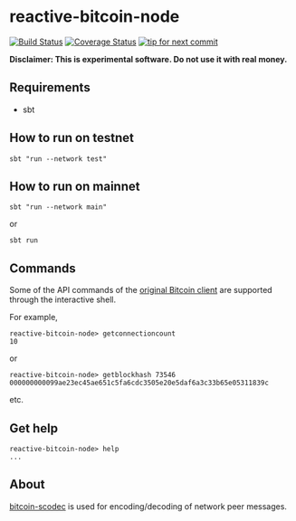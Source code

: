 reactive-bitcoin-node
==============
[![Build Status](https://travis-ci.org/yzernik/reactive-bitcoin-node.svg?branch=master)](https://travis-ci.org/yzernik/reactive-bitcoin-node)
[![Coverage Status](https://img.shields.io/coveralls/yzernik/reactive-bitcoin-node.svg)](https://coveralls.io/r/yzernik/reactive-bitcoin-node?branch=master)
[![tip for next commit](https://tip4commit.com/projects/1006.svg)](https://tip4commit.com/github/yzernik/bitcoin-akka-node)

**Disclaimer: This is experimental software. Do not use it with real money.**

Requirements
--------------
- sbt

How to run on testnet
--------------
```
sbt "run --network test"
```

How to run on mainnet
--------------
```
sbt "run --network main"
```

or

```
sbt run
```

Commands
--------------
Some of the API commands of the [original Bitcoin client](https://en.bitcoin.it/wiki/Original_Bitcoin_client/API_calls_list) are supported through the interactive shell.

For example,

```
reactive-bitcoin-node> getconnectioncount
10
```

or

```
reactive-bitcoin-node> getblockhash 73546
000000000099ae23ec45ae651c5fa6cdc3505e20e5daf6a3c33b65e05311839c
```

etc.


Get help
--------------
```
reactive-bitcoin-node> help
...
```

About
--------------
[bitcoin-scodec](https://github.com/yzernik/bitcoin-scodec) is used for encoding/decoding of network peer messages.
